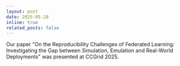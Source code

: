 ```yaml
---
layout: post
date: 2025-05-20
inline: true
related_posts: false
---
```


Our paper "On the Reproducibility Challenges of Federated Learning: Investigating the Gap between Simulation, Emulation and Real-World Deployments" was presented at CCGrid 2025.
